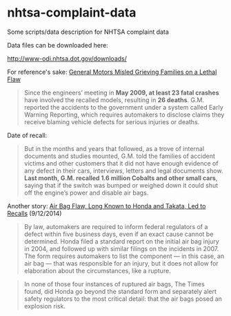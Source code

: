 nhtsa-complaint-data
====================

Some scripts/data description for NHTSA complaint data


Data files can be downloaded here:

http://www-odi.nhtsa.dot.gov/downloads/

For reference's sake: [General Motors Misled Grieving Families on a Lethal Flaw
](http://www.nytimes.com/2014/03/25/business/carmaker-misled-grieving-families-on-a-lethal-flaw.html?partner=rss&emc=rss&smid=tw-nytimes&_r=0&referrer=)

> Since the engineers’ meeting in **May 2009, at least 23 fatal crashes** have involved the recalled models, resulting in **26 deaths**. G.M. reported the accidents to the government under a system called Early Warning Reporting, which requires automakers to disclose claims they receive blaming vehicle defects for serious injuries or deaths.


Date of recall:

> But in the months and years that followed, as a trove of internal documents and studies mounted, G.M. told the families of accident victims and other customers that it did not have enough evidence of any defect in their cars, interviews, letters and legal documents show. **Last month, G.M. recalled 1.6 million Cobalts and other small cars**, saying that if the switch was bumped or weighed down it could shut off the engine’s power and disable air bags.


Another story: [Air Bag Flaw, Long Known to Honda and Takata, Led to Recalls](http://www.nytimes.com/2014/09/12/business/air-bag-flaw-long-known-led-to-recalls.html) (9/12/2014)

> By law, automakers are required to inform federal regulators of a defect within five business days, even if an exact cause cannot be determined. Honda filed a standard report on the initial air bag injury in 2004, and followed up with similar filings on the incidents in 2007. The form requires automakers to list the component — in this case, an air bag — that was responsible for an injury, but it does not allow for elaboration about the circumstances, like a rupture.

> In none of those four instances of ruptured air bags, The Times found, did Honda go beyond the standard form and separately alert safety regulators to the most critical detail: that the air bags posed an explosion risk.

